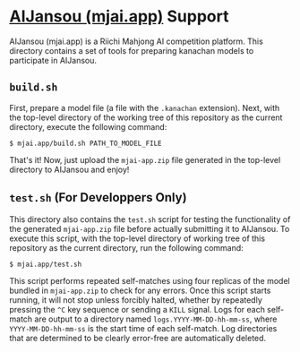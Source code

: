 # [AIJansou (mjai.app)](https://mjai.app/) Support

AIJansou (mjai.app) is a Riichi Mahjong AI competition platform. This directory contains a set of tools for preparing kanachan models to participate in AIJansou.

## `build.sh`

First, prepare a model file (a file with the `.kanachan` extension). Next, with the top-level directory of the working tree of this repository as the current directory, execute the following command:

```
$ mjai.app/build.sh PATH_TO_MODEL_FILE
```

That's it! Now, just upload the `mjai-app.zip` file generated in the top-level directory to AIJansou and enjoy!

## `test.sh` (For Developpers Only)

This directory also contains the `test.sh` script for testing the functionality of the generated `mjai-app.zip` file before actually submitting it to AIJansou. To execute this script, with the top-level directory of working tree of this repository as the current directory, run the following command:

```
$ mjai.app/test.sh
```

This script performs repeated self-matches using four replicas of the model bundled in `mjai-app.zip` to check for any errors. Once this script starts running, it will not stop unless forcibly halted, whether by repeatedly pressing the `^C` key sequence or sending a `KILL` signal. Logs for each self-match are output to a directory named `logs.YYYY-MM-DD-hh-mm-ss`, where `YYYY-MM-DD-hh-mm-ss` is the start time of each self-match. Log directories that are determined to be clearly error-free are automatically deleted.
